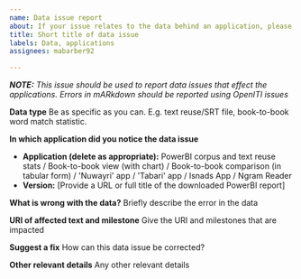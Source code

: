 ```yaml
---
name: Data issue report
about: If your issue relates to the data behind an application, please log it here.
title: Short title of data issue
labels: Data, applications
assignees: mabarber92

---
```


***NOTE:** This issue should be used to report data issues that effect the applications. Errors in mARkdown should be reported using OpenITI issues*

**Data type**
Be as specific as you can. E.g. text reuse/SRT file, book-to-book word match statistic.

**In which application did you notice the data issue**
- **Application (delete as appropriate):** PowerBI corpus and text reuse stats / Book-to-book view (with chart) / Book-to-book comparison (in tabular form) / 'Nuwayri' app / 'Tabari' app / Isnads App / Ngram Reader
- **Version:** [Provide a URL or full title of the downloaded PowerBI report] 

**What is wrong with the data?**
Briefly describe the error in the data

**URI of affected text and milestone**
Give the URI and milestones that  are impacted

**Suggest a fix**
How can this data issue be corrected?

**Other relevant details**
Any other relevant details
